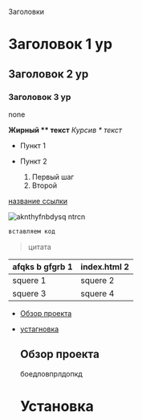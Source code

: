 Заголовки
# Заголовок 1 ур
## Заголовок 2 ур
### Заголовок 3 ур

none

**Жирный ** текст**
*Курсив * текст*

- Пункт 1
- Пункт 2

  1. Первый шаг
  2. Второй

[название ссылки](https://exp.com)

![aknthyfnbdysq ntrcn](https://ex.com/image.png)

```bash
вставляем код
```

> цитата

| afqks b gfgrb 1 | index.html 2 |
|-------------|-------------|
| squere 1    | squere 2    |
| squere 3    | squere 4    |

- [Обзор проекта](обзор-проекта)
- [устагновка](установка)

  ## Обзор проекта
  боедловпрлдопкд
  # Установка
